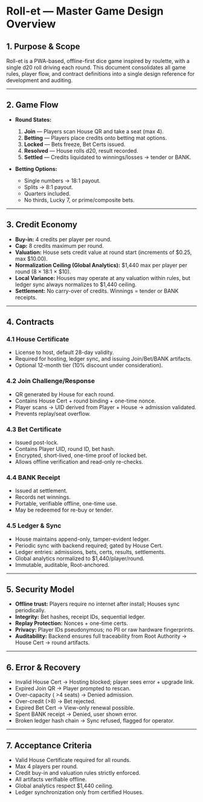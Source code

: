 # Roll-et — Master Game Design Overview

## 1. Purpose & Scope
Roll-et is a PWA-based, offline-first dice game inspired by roulette, with a single d20 roll driving each round. 
This document consolidates all game rules, player flow, and contract definitions into a single design reference for development and auditing.

---

## 2. Game Flow

- **Round States:**
  1. **Join** — Players scan House QR and take a seat (max 4).
  2. **Betting** — Players place credits onto betting mat options.
  3. **Locked** — Bets freeze, Bet Certs issued.
  4. **Resolved** — House rolls d20, result recorded.
  5. **Settled** — Credits liquidated to winnings/losses → tender or BANK.

- **Betting Options:**
  - Single numbers → 18:1 payout.
  - Splits → 8:1 payout.
  - Quarters included.
  - No thirds, Lucky 7, or prime/composite bets.

---

## 3. Credit Economy

- **Buy-in:** 4 credits per player per round.
- **Cap:** 8 credits maximum per round.
- **Valuation:** House sets credit value at round start (increments of $0.25, max $10.00).
- **Normalization Ceiling (Global Analytics):** $1,440 max per player per round (8 × 18:1 × $10).
- **Local Variance:** Houses may operate at any valuation within rules, but ledger sync always normalizes to $1,440 ceiling.
- **Settlement:** No carry-over of credits. Winnings = tender or BANK receipts.

---

## 4. Contracts

### 4.1 House Certificate
- License to host, default 28-day validity.
- Required for hosting, ledger sync, and issuing Join/Bet/BANK artifacts.
- Optional 12-month tier (10% discount under consideration).

### 4.2 Join Challenge/Response
- QR generated by House for each round.
- Contains House Cert + round binding + one-time nonce.
- Player scans → UID derived from Player + House → admission validated.
- Prevents replay/seat overflow.

### 4.3 Bet Certificate
- Issued post-lock.
- Contains Player UID, round ID, bet hash.
- Encrypted, short-lived, one-time proof of locked bet.
- Allows offline verification and read-only re-checks.

### 4.4 BANK Receipt
- Issued at settlement.
- Records net winnings.
- Portable, verifiable offline, one-time use.
- May be redeemed for re-buy or tender.

### 4.5 Ledger & Sync
- House maintains append-only, tamper-evident ledger.
- Periodic sync with backend required; gated by House Cert.
- Ledger entries: admissions, bets, certs, results, settlements.
- Global analytics normalized to $1,440/player/round.
- Immutable, auditable, Root-anchored.

---

## 5. Security Model

- **Offline trust:** Players require no internet after install; Houses sync periodically.
- **Integrity:** Bet hashes, receipt IDs, sequential ledger.
- **Replay Protection:** Nonces + one-time certs.
- **Privacy:** Player IDs pseudonymous; no PII or raw hardware fingerprints.
- **Auditability:** Backend ensures full traceability from Root Authority → House Cert → round artifacts.

---

## 6. Error & Recovery

- Invalid House Cert → Hosting blocked; player sees error + upgrade link.
- Expired Join QR → Player prompted to rescan.
- Over-capacity ( >4 seats) → Denied admission.
- Over-credit (>8) → Bet rejected.
- Expired Bet Cert → View-only renewal possible.
- Spent BANK receipt → Denied, user shown error.
- Broken ledger hash chain → Sync refused, flagged for operator.

---

## 7. Acceptance Criteria

- Valid House Certificate required for all rounds.
- Max 4 players per round.
- Credit buy-in and valuation rules strictly enforced.
- All artifacts verifiable offline.
- Global analytics respect $1,440 ceiling.
- Ledger synchronization only from certified Houses.
